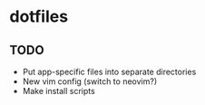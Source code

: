 # dotfiles

## TODO

- Put app-specific files into separate directories
- New vim config (switch to neovim?)
- Make install scripts
